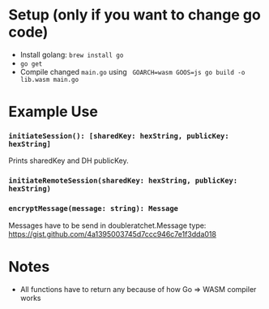# Setup (only if you want to change go code)

- Install golang: `brew install go`
- `go get`
- Compile changed `main.go` using ` GOARCH=wasm GOOS=js go build -o lib.wasm main.go`

# Example Use

### `initiateSession(): [sharedKey: hexString, publicKey: hexString]`
Prints sharedKey and DH publicKey.

### `initiateRemoteSession(sharedKey: hexString, publicKey: hexString)`

### `encryptMessage(message: string): Message`
Messages have to be send in doubleratchet.Message type:
https://gist.github.com/4a1395003745d7ccc946c7e1f3dda018

[//]: # (### [Not ready yet!] `decryptMessage`)

# Notes
- All functions have to return any because of how Go => WASM compiler works